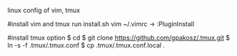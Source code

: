 linux config of vim, tmux


#install vim and tmux
run install.sh
vim ~/.vimrc -> :PluginInstall


#install tmux option
$ cd
$ git clone https://github.com/gpakosz/.tmux.git
$ ln -s -f .tmux/.tmux.conf
$ cp .tmux/.tmux.conf.local .

